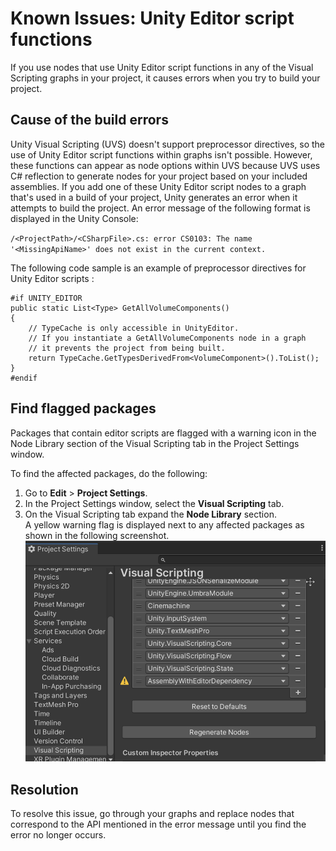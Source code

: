 # Known Issues: Unity Editor script functions

If you use nodes that use Unity Editor script functions in any of the Visual Scripting graphs in your project, it causes errors when you try to build your project.

## Cause of the build errors

Unity Visual Scripting (UVS) doesn't support preprocessor directives, so the use of Unity Editor script functions within graphs isn't possible. However, these functions can appear as node options within UVS because UVS uses C# reflection to generate nodes for your project based on your included assemblies. If you add one of these Unity Editor script nodes to a graph that's used in a build of your project, Unity generates an error when it attempts to build the project. An error message of the following format is displayed in the Unity Console: 

`/<ProjectPath>/<CSharpFile>.cs: error CS0103: The name '<MissingApiName>' does not exist in the current context.`

The following code sample is an example of preprocessor directives for Unity Editor scripts :
```
#if UNITY_EDITOR
public static List<Type> GetAllVolumeComponents()
{
    // TypeCache is only accessible in UnityEditor.
    // If you instantiate a GetAllVolumeComponents node in a graph
    // it prevents the project from being built. 
    return TypeCache.GetTypesDerivedFrom<VolumeComponent>().ToList();
}
#endif
```

## Find flagged packages

Packages that contain editor scripts are flagged with a warning icon in the Node Library section of the Visual Scripting tab in the Project Settings window. 

To find the affected packages, do the following:

1. Go to **Edit** > **Project Settings**.
1. In the Project Settings window, select the **Visual Scripting** tab.
1. On the Visual Scripting tab expand the **Node Library** section. </br>
   A yellow warning flag is displayed next to any affected packages as shown in the following screenshot. 
    ![An example of a flagged package in the Visual Scripting project settings tab](images/vs-flagged-assembly.png)

## Resolution 

To resolve this issue, go through your graphs and replace nodes that correspond to the API mentioned in the error message until you find the error no longer occurs.